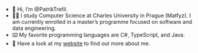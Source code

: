 - 👋 Hi, I’m @PatrikTrefil.
- 👨‍💻 I study Computer Science at Charles University in Prague (Matfyz). I am currently enrolled in a master’s programme focused on software and data engineering.
- ⌨️ My favorite programming languages are C#, TypeScript, and Java.
- 👀 Have a look at my [website](https://www.patriktrefil.com) to find out more about me.

<!---
PatrikTrefil/PatrikTrefil is a ✨ special ✨ repository because its `README.md` (this file) appears on your GitHub profile.
You can click the Preview link to take a look at your changes.
--->

